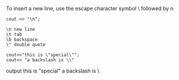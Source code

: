 To insert a new line, use the escape character symbol \ followed by n

	cout << "\n";

	\n new line
	\t tab
	\b backspace
	\" double quote

	cout<<"this is \"special\"";
	cout<< "a backslash is \\"

output
this is "special"
a backslash is \

